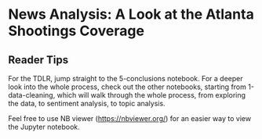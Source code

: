# News Analysis: A Look at the Atlanta Shootings Coverage

## Reader Tips

For the TDLR, jump straight to the 5-conclusions notebook. For a deeper look into the whole process, check out the other notebooks, starting from 1-data-cleaning, which will walk through the whole process, from exploring the data, to sentiment analysis, to topic analysis. 

Feel free to use NB viewer (https://nbviewer.org/) for an easier way to view the Jupyter notebook.
